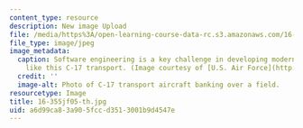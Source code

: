 ```yaml
---
content_type: resource
description: New image Upload
file: /media/https%3A/open-learning-course-data-rc.s3.amazonaws.com/16-355j-software-engineering-concepts-fall-2005/a6d99ca83a905fccd3513001b9d4547e_16-355jf05-th.jpg
file_type: image/jpeg
image_metadata:
  caption: Software engineering is a key challenge in developing modern military aircraft
    like this C-17 transport. (Image courtesy of [U.S. Air Force](http://www.af.mil/).)
  credit: ''
  image-alt: Photo of C-17 transport aircraft banking over a field.
resourcetype: Image
title: 16-355jf05-th.jpg
uid: a6d99ca8-3a90-5fcc-d351-3001b9d4547e
---
```

